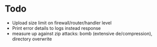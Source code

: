 # Todo

-   Upload size limit on firewall/router/handler level
-   Print error details to logs instead response
-   measure up against zip attacks: bomb (extensive de/compression), directory overwrite
